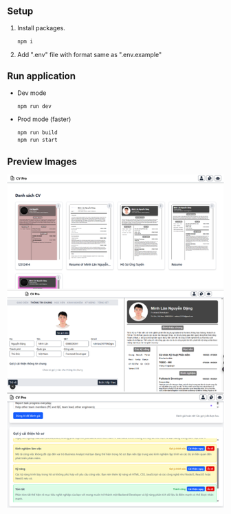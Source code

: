 ## Setup
1. Install packages.
    ```bash
    npm i
    ```
2. Add ".env" file with format same as ".env.example"
## Run application
- Dev mode
    ```bash
    npm run dev
    ```
- Prod mode (faster)
    ```bash
    npm run build
    npm run start
    ```

## Preview Images

![Project Screenshot](imgs/image-01.png)
![Project Screenshot](imgs/image-02.png)
![Project Screenshot](imgs/image-03.png)
